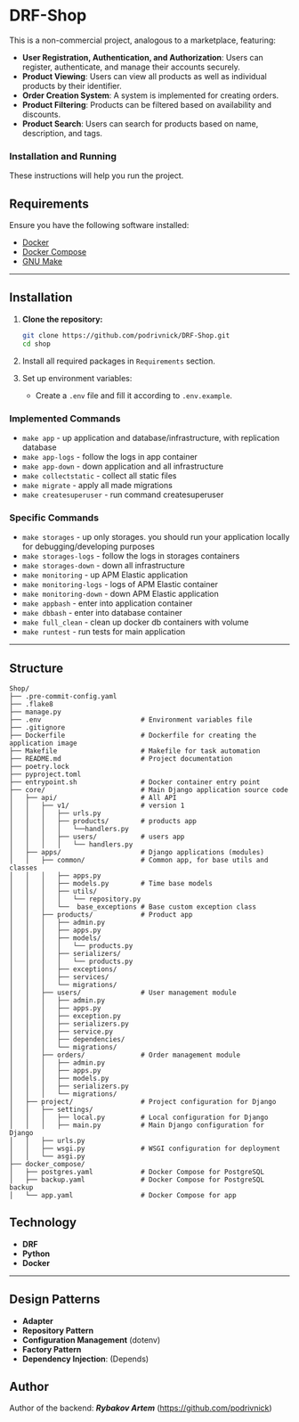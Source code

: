 # DRF-Shop

This is a non-commercial project, analogous to a marketplace, featuring:

* **User Registration, Authentication, and Authorization**: Users can register, authenticate, and manage their accounts securely.
* **Product Viewing**: Users can view all products as well as individual products by their identifier.
* **Order Creation System**: A system is implemented for creating orders.
* **Product Filtering**: Products can be filtered based on availability and discounts.
* **Product Search**: Users can search for products based on name, description, and tags.



### Installation and Running

These instructions will help you run the project.

## Requirements

Ensure you have the following software installed:

- [Docker](https://www.docker.com/get-started)
- [Docker Compose](https://docs.docker.com/compose/install/)
- [GNU Make](https://www.gnu.org/software/make/)

___
## Installation

1. **Clone the repository:**
   ```bash
   git clone https://github.com/podrivnick/DRF-Shop.git
   cd shop
   ```

2. Install all required packages in `Requirements` section.
3. Set up environment variables:
   - Create a `.env` file and fill it according to `.env.example`.

### Implemented Commands

* `make app` - up application and database/infrastructure, with replication database
* `make app-logs` - follow the logs in app container
* `make app-down` - down application and all infrastructure
* `make collectstatic` - collect all static files
* `make migrate` - apply all made migrations
* `make createsuperuser` - run command createsuperuser

### Specific Commands

* `make storages` - up only storages. you should run your application locally for debugging/developing purposes 
* `make storages-logs` - follow the logs in storages containers
* `make storages-down` - down all infrastructure
* `make monitoring` - up APM Elastic application
* `make monitoring-logs` - logs of APM Elastic container
* `make monitoring-down` - down APM Elastic application
* `make appbash` - enter into application container
* `make dbbash` - enter into database container
* `make full_clean` - clean up docker db containers with volume
* `make runtest` - run tests for main application

___
## Structure

```plaintext
Shop/
├── .pre-commit-config.yaml
├── .flake8   
├── manage.py                    
├── .env                         # Environment variables file
├── .gitignore
├── Dockerfile                   # Dockerfile for creating the application image
├── Makefile                     # Makefile for task automation
├── README.md                    # Project documentation
├── poetry.lock
├── pyproject.toml
├── entrypoint.sh                # Docker container entry point
├── core/                        # Main Django application source code
│   ├── api/                     # All API
│   │   ├── v1/                  # version 1
│   │   │   ├── urls.py
│   │   │   ├── products/        # products app
│   │   │   │   └──handlers.py
│   │   │   ├── users/           # users app
│   │   │   │   └── handlers.py
│   ├── apps/                    # Django applications (modules)
│   │   ├── common/              # Common app, for base utils and classes
│   │   │   ├── apps.py
│   │   │   ├── models.py        # Time base models
│   │   │   ├── utils/
│   │   │   │   └── repository.py        
│   │   │   └──  base_exceptions # Base custom exception class
│   │   ├── products/            # Product app
│   │   │   ├── admin.py
│   │   │   ├── apps.py
│   │   │   ├── models/
│   │   │   │   └── products.py
│   │   │   ├── serializers/
│   │   │   │   └── products.py
│   │   │   ├── exceptions/
│   │   │   ├── services/
│   │   │   └── migrations/
│   │   ├── users/               # User management module
│   │   │   ├── admin.py
│   │   │   ├── apps.py
│   │   │   ├── exception.py
│   │   │   ├── serializers.py
│   │   │   ├── service.py
│   │   │   ├── dependencies/
│   │   │   └── migrations/
│   │   ├── orders/              # Order management module
│   │   │   ├── admin.py
│   │   │   ├── apps.py
│   │   │   ├── models.py
│   │   │   ├── serializers.py
│   │   │   └── migrations/
│   ├── project/                 # Project configuration for Django
│   │   ├── settings/
│   │   │   ├── local.py         # Local configuration for Django
│   │   │   ├── main.py          # Main Django configuration for Django
│   │   ├── urls.py
│   │   ├── wsgi.py              # WSGI configuration for deployment
│   │   └── asgi.py              
├── docker_compose/              
│   ├── postgres.yaml            # Docker Compose for PostgreSQL
│   ├── backup.yaml              # Docker Compose for PostgreSQL backup
│   └── app.yaml                 # Docker Compose for app
```

## Technology
+ **DRF**
+ **Python**
+ **Docker**

___
## Design Patterns
+ **Adapter**
+ **Repository Pattern**
+ **Configuration Management** (dotenv)
+ **Factory Pattern**
+ **Dependency Injection**: (Depends)

## Author
Author of the backend: ***Rybakov Artem***  (https://github.com/podrivnick)